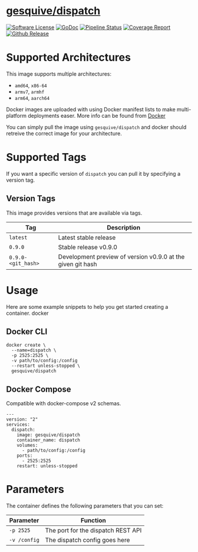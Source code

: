 # [gesquive/dispatch](https://github.com/gesquive/dispatch)
[![Software License](https://img.shields.io/badge/License-MIT-orange.svg?style=flat-square)](https://github.com/gesquive/dispatch/blob/master/LICENSE)
[![GoDoc](https://img.shields.io/badge/godoc-reference-blue.svg?style=flat-square)](https://godoc.org/github.com/gesquive/dispatch)
[![Pipeline Status](https://img.shields.io/gitlab/pipeline/gesquive/dispatch?style=flat-square)](https://gitlab.com/gesquive/dispatch/pipelines)
[![Coverage Report](https://gitlab.com/gesquive/dispatch/badges/master/coverage.svg?style=flat-square)](https://gesquive.gitlab.io/dispatch/coverage.html)
[![Github Release](https://img.shields.io/github/v/tag/gesquive/dispatch?style=flat-square)](https://github.com/gesquive/dispatch)

# Supported Architectures

This image supports multiple architectures:

- `amd64`, `x86-64`
- `armv7`, `armhf`
- `arm64`, `aarch64`

Docker images are uploaded with using Docker manifest lists to make multi-platform deployments easer. More info can be found from [Docker](https://github.com/docker/distribution/blob/master/docs/spec/manifest-v2-2.md#manifest-list)

You can simply pull the image using `gesquive/dispatch` and docker should retreive the correct image for your architecture.

# Supported Tags
If you want a specific version of `dispatch` you can pull it by specifying a version tag.

## Version Tags
This image provides versions that are available via tags. 

| Tag    | Description |
| ------ | ----------- |
| `latest` | Latest stable release |
| `0.9.0`  | Stable release v0.9.0 |
| `0.9.0-<git_hash>` | Development preview of version v0.9.0 at the given git hash |

# Usage

Here are some example snippets to help you get started creating a container.
docker

## Docker CLI

```shell
docker create \
  --name=dispatch \
  -p 2525:2525 \
  -v path/to/config:/config
  --restart unless-stopped \
  gesquive/dispatch
```

## Docker Compose
Compatible with docker-compose v2 schemas.

```docker
---
version: "2"
services:
  dispatch:
    image: gesquive/dispatch
    container_name: dispatch
    volumes:
      - path/to/config:/config
    ports:
      - 2525:2525
    restart: unless-stopped
```
# Parameters
The container defines the following parameters that you can set:

| Parameter | Function |
| --------- | -------- |
| `-p 2525`     | The port for the dispatch REST API |
| `-v /config`  | The dispatch config goes here |
